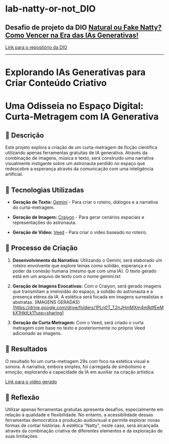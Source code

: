 # lab-natty-or-not_DIO

## Desafio de projeto da DIO [Natural ou Fake Natty? Como Vencer na Era das IAs Generativas!](https://web.dio.me/project/natural-ou-fake-natty-como-vencer-na-era-das-ias-generativas/learning/95e52735-b8ac-4657-bd4b-0a9cf3c1a5db?back=/track/coding-future-vivo-python-ai-backend-developer&tab=undefined&moduleId=undefined)

[Link para o repositório da DIO](https://github.com/digitalinnovationone/lab-natty-or-not)

---

# Explorando IAs Generativas para Criar Conteúdo Criativo

# Uma  Odisseia  no  Espaço  Digital:  Curta-Metragem  com  IA  Generativa

## 📒 Descrição

Este  projeto  explora  a  criação  de  um  curta-metragem  de  ficção  científica  utilizando  apenas  ferramentas  gratuitas  de  IA  generativa.  Através  da  combinação  de  imagens,  música  e  texto,  será construído uma  narrativa  visualmente  instigante  sobre  um  astronauta  perdido  no  espaço  que  redescobre  a  esperança  através  da  comunicação  com  uma  inteligência  artificial.

## 🤖 Tecnologias Utilizadas
    
-   **Geração  de  Texto:**  [Gemini](https://gemini.google.com)  -  Para  criar  o  roteiro,  diálogos  e  a  narrativa  do  curta-metragem.

-   **Geração  de  Imagem:**  [Craiyon](https://www.craiyon.com/) -  Para  gerar  cenários  espaciais  e  representações  do  astronauta.
   
-   **Geração  de  Vídeo:**  [Veed](https://www.veed.io) - Para  criar  o vídeo baseado no roteiro.

## 🧐 Processo de Criação

1.  **Desenvolvimento  da  Narrativa:**  Utilizando  o  Gemini,  será  elaborado  um  roteiro  envolvente  que  explore  temas  como  solidão,  esperança  e  o  poder  da  conexão  humana  (mesmo  que  com  uma  IA). O texto gerado está em um arquivo de texto com o nome gemini.txt
    
2.  **Geração  de  Imagens  Evocativas:**  Com  o  Craiyon,  será gerado  imagens  que  transmitam  a  imensidão  do  espaço,  a  solidão  do  astronauta  e  a  presença  etérea  da  IA.  A  estética  será  focada  em  imagens  surrealistas  e  abstratas. (IMAGENS GERADAS)[https://drive.google.com/drive/folders/1PLn0T_T2nJHmMXm4mRdfEeMkX1HktLk1?usp=sharing]
   
3.  **Geração  do Curta Metragem:**  Com o Veed, será criado o curta metragem com base no texto e posteriormente no próprio Veed adicionado as imagens.

## 🚀 Resultados

O resultado foi um curta-metragem 29s com foco na estética visual e sonora. A narrativa, embora simples, foi carregada de simbolismo e emoção, explorando a capacidade da IA em auxiliar na criação artística.

[Link para o vídeo gerado](https://veed.io/view/2eb1d9d5-20cc-4add-8c07-4b92757035cf)


## 💭 Reflexão

Utilizar apenas ferramentas gratuitas apresenta desafios, especialmente em relação à qualidade e flexibilidade. No entanto, a acessibilidade dessas ferramentas democratiza a produção audiovisual e permite explorar novas formas de contar histórias. A estética "Natty", neste caso, será alcançada através da combinação criativa de diferentes elementos e da exploração de suas limitações.

